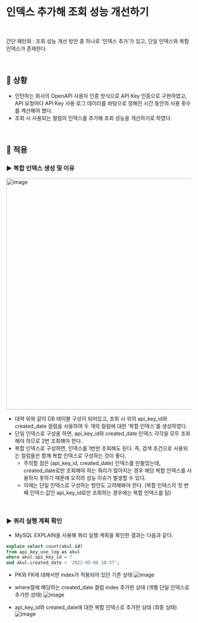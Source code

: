 # 인덱스 추가해 조회 성능 개선하기

<br>

간단 패턴화 : 조회 성능 개선 방안 중 하나로 ‘인덱스 추가'가 있고, 단일 인덱스와 복합 인덱스가 존재한다.

<br>

## 📌 상황
- 인턴하는 회사의 OpenAPI 사용자 인증 방식으로 API Key 인증으로 구현하였고, API 요청마다 API Key 사용 로그 데이터를 바탕으로 정해진 시간 동안의 사용 횟수를 계산해야 했다.
- 조회 시 사용되는 컬럼의 인덱스를 추가해 조회 성능을 개선하기로 하였다.

<br>

## 📌 적용

### ▶️ 복합 인덱스 생성 및 이유
<img width="626" alt="image" src="https://user-images.githubusercontent.com/69254943/179780127-64b02143-c768-482c-8688-3c2f15ec50b6.png">

- 대략 위와 같이 DB 테이블 구성이 되어있고, 조회 시 위의 api_key_id와 created_date 컬럼을 사용하여 두 개의 컬럼에 대한 ‘복합 인덱스'를 생성하였다.
- 단일 인덱스로 구성을 하면, api_key_id와 created_date 인덱스 각각을 모두 조회해야 하므로 2번 조회해야 한다.
- 복합 인덱스로 구성하면, 인덱스를 1번만 조회해도 된다. 즉, 검색 조건으로 사용되는 컬럼들은 함께 복합 인덱스로 구성하는 것이 좋다.
  - 주의할 점은 (api_key_id, created_date) 인덱스를 만들었는데, created_date로만 조회해야 하는 쿼리가 많아지는 경우 해당 복합 인덱스를 사용하지 못하기 때문에 오히려 성능 이슈가 발생할 수 있다. 
  - 이때는 단일 인덱스로 구성하는 방안도 고려해봐야 한다. (복합 인덱스의 첫 번째 인덱스 값인 api_key_id로만 조회하는 경우에는 복합 인덱스를 탐)

<br>

### ▶️ 쿼리 실행 계획 확인
- MySQL EXPLAIN을 사용해 쿼리 실행 계획을 확인한 결과는 다음과 같다.

```sql
explain select count(akul.id)
from api_key_use_log as akul
where akul.api_key_id = 7
and akul.created_date > '2022-05-06 10:37';
```

- PK와 FK에 대해서만 index가 적용되어 있던 기존 상태
![image](https://user-images.githubusercontent.com/69254943/179780412-9e3498a1-33f2-4528-9bd4-f7b309ea4fb3.png)

- where절에 해당하는 created_date 컬럼 index 추가한 상태 (개별 단일 인덱스로 추가한 상태)
![image](https://user-images.githubusercontent.com/69254943/179780499-91f20030-2d5d-477d-9f7d-fbe8cd32b945.png)

- api_key_id와 created_date에 대한 복합 인덱스로 추가한 상태 (최종 상태)
![image](https://user-images.githubusercontent.com/69254943/179780577-317a47fb-efbe-4552-b58f-d62c172950ec.png)
